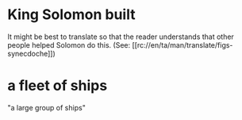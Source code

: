# King Solomon built

It might be best to translate so that the reader understands that other people helped Solomon do this. (See: [[rc://en/ta/man/translate/figs-synecdoche]])

# a fleet of ships

"a large group of ships"

